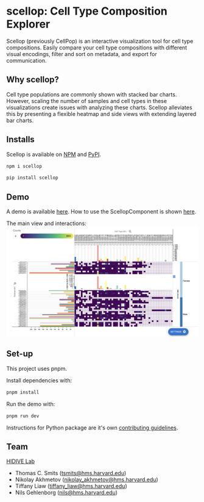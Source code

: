 # scellop: Cell Type Composition Explorer
Scellop (previously CellPop) is an interactive visualization tool for cell type compositions. Easily compare your cell type compositions with different visual encodings, filter and sort on metadata, and export for communication.


## Why scellop? 
Cell type populations are commonly shown with stacked bar charts. However, scaling the number of samples and cell types in these visualizations create issues with analyzing these charts. Scellop alleviates this by presenting a flexible heatmap and side views with extending layered bar charts.


## Installs
Scellop is available on [NPM](https://www.npmjs.com/package/scellop) and [PyPI](https://pypi.org/project/scellop/).


```sh
npm i scellop
```

```sh
pip install scellop
```

## Demo
A demo is available [here](https://scellop.netlify.app). How to use the ScellopComponent is shown [here](./demo/demo.tsx).

The main view and interactions:
![Screen shot of scellop with 64 datasets and 61 celltypes.](assets/scellop_example.png)


## Set-up
This project uses pnpm. 

Install dependencies with:
```sh
pnpm install
```

Run the demo with:
```sh
pnpm run dev
```

Instructions for Python package are it's own [contributing guidelines](./python/CONTRIBUTING.md).


## Team
[HIDIVE Lab](https://hidivelab.org)
- Thomas C. Smits (<tsmits@hms.harvard.edu>)
- Nikolay Akhmetov (<nikolay_akhmetov@hms.harvard.edu>)
- Tiffany Liaw (<tiffany_liaw@hms.harvard.edu>)
- Nils Gehlenborg (<nils@hms.harvard.edu>)
